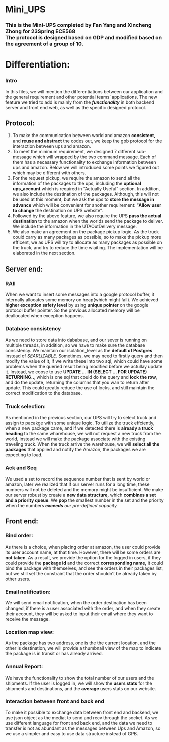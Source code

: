 # Mini_UPS
### This is the Mini-UPS completed by Fan Yang and Xincheng Zhong for 23Spring ECE568 <br> The protocol is designed based on GDP and modified based on the agreement of a group of 10. 

# Differentiation:

### Intro

In this files, we will mention the differentiations between our application and the general requirement and other potential teams’ applications. The new feature we tried to add is mainly from the ***functionality*** in both backend server and front end web, as well as the specific designed protocol. 

## Protocol:

1. To make the communication between world and amazon **consistent,** and **reuse and abstract** the codes out, we keep the gpb protocol for the interaction between ups and amazon. 
2. To meet the minimum requirement, we designed 7 different sub-message which will wrapped by the two command message. Each of them has a necassary functionailty to exchange information between ups and amazon.  Below we will introduced some points we figured out which may be different with others.
3. For the request pickup, we require the amazon to send all the information of the packages to the ups, including the **optional ups_account** which is required in “Actually Useful” section. In addition, we also include the destination of the packages. Although, this will not be used at this moment, but we ask the ups to **store the message in advance** which will be convenient for another requirement: “**Allow user to change** the destination on UPS website”. 
4. Followed by the above feature, we also require the UPS **pass the actual destination** to the amazon when the worlds send the package to deliver. We include the information in the UTAOutDelivery message. 
5. We also make an agreement on the package pickup logic. As the truck could carry as many packages as possible, so to make the pickup more efficent, we as UPS will try to allocate as many packages as possible on the truck, and try to reduce the time wiaiting. The implementation will be elaborated in the next section.

## Server end:

### RAII

When we want to insert some messages into a google protocol buffer, it internally allocates some memory on heap(which might fail). We achieved **higher exception safety level** by using **unique pointer** on the google protocol buffer pointer. So the previous allocated memory will be deallocated when exception happens.

### Database consistency

As we need to store data into dababase, and our sever is running on multiple threads, in addition, so we have to make sure the database consistency. We maintain our isolation_level as the **default of Postgres** instead of *SEARLIZABLE.* Sometimes, we may need to firstly query and then modify the value of it, if we write these into two sql, which could have some problems when the queried result being modified before we actullay update it. Instead, we coose to use **UPDATE ... IN (SELECT … FOR UPDATE) RETURNING..**,  which is one sql that could do the query and **lock the row**, and do the update, returning the columns that you wan to return after update. This could greatly reduce the use of locks, and still maintain the correct modification  to the database.

### Truck selection:

As mentioned in the previous section, our UPS will try to select truck and assign to pacakge with some unique logic. To utilize the truck effciently, when a new package came, and if we detected there is **already a truck heading** to the same wharehouse, we will not request a new truck from the world, instead we will make the package associate with the existing traveling truck. When the truck arrive the warehouse, we will **select all the packages** that applied and notify the Amazon, the packages we are expecting to load. 

### Ack and Seq

We used a set to record the sequence number that is sent by world or amazon, later we realized that if our server runs for a long time, these numbers will not be deleted and the memory might be insufficient. We make our server robust by create a **new data structure,** which **combines a set and a priority queue**. We **pop** the smallest number in the set and the priority when the numbers ***exceeds** our pre-defined capacity.*

## Front end:

### Bind order:

As there is a choice, when placing order at amazon, the user could provide its user account name, at that time. However, there will be some orders are **not taken**. As a result, we provide the option for the logged in users, if they could provide the **package id** and the correct **corresponding name,** it could bind the package with themselves, and see the orders in their packages list, but we still set the constraint that the order shouldn’t be already taken by other users. 

### Email notification:

We will send email notification, when the order destination has been changed, if there is a user associated with the order, and when they create their account, they will be asked to input their email where they want to receive the message. 

### Location map view:

As the package has two address, one is the the current location, and the other is destination, we will provide a thumbnail view of the map to indicate the package is in transit or has already arrived.

### Annual Report:

We have the functionality to show the total number of our users and the shipments. If the user  is logged in, we will show the **users stats** for the shipments and destinations, and the **average** users stats on our website. 

### Interaction between front and back end

To make it possible to exchange data between front end and backend, we use json object as the mediat to send and recv through the socket. As we use different language for front and back end, and the data we need to transfer is not as abundant as the messages between Ups and Amazon, so we use a simpler and easy to use data structure instead of GPB.
